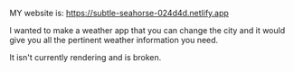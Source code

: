MY website is: https://subtle-seahorse-024d4d.netlify.app

I wanted to make a weather app that you can change the city and it would give you all the pertinent weather information you need.

It isn't currently rendering and is broken.